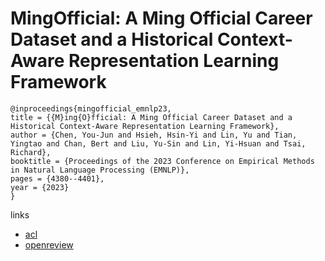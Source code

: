 # MingOfficial: A Ming Official Career Dataset and a Historical Context-Aware Representation Learning Framework

```
@inproceedings{mingofficial_emnlp23,
title = {{M}ing{O}fficial: A Ming Official Career Dataset and a Historical Context-Aware Representation Learning Framework},
author = {Chen, You-Jun and Hsieh, Hsin-Yi and Lin, Yu and Tian, Yingtao and Chan, Bert and Liu, Yu-Sin and Lin, Yi-Hsuan and Tsai, Richard},
booktitle = {Proceedings of the 2023 Conference on Empirical Methods in Natural Language Processing (EMNLP)},
pages = {4380--4401},
year = {2023}
}
```

links
- [acl](https://aclanthology.org/2023.emnlp-main.266)
- [openreview](https://openreview.net/forum?id=jQozdfjJSZ)
